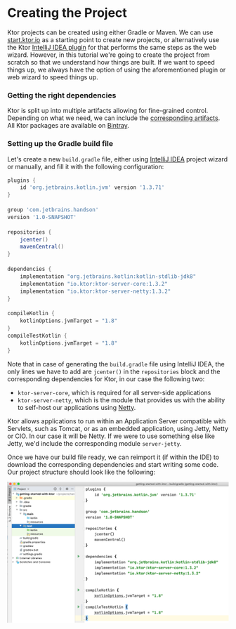 # Creating the Project

Ktor projects can be created using either Gradle or Maven. We can use [start.ktor.io](https://start.ktor.io) as a starting point to create new projects, or alternatively use the Ktor 
[IntelliJ IDEA plugin](https://plugins.jetbrains.com/plugin/10823-ktor) for that performs the same steps as the web wizard. However, in this tutorial we're going to create the project from scratch so that
we understand how things are built. If we want to speed things up, we always have the option of using the aforementioned plugin or web wizard to speed things up.


### Getting the right dependencies

Ktor is split up into multiple artifacts allowing for fine-grained control. Depending on what we need, we can include the [corresponding artifacts](https://ktor.io/quickstart/artifacts.html).
All Ktor packages are available on [Bintray](https://bintray.com/kotlin/ktor/).

### Setting up the Gradle build file

Let's create a new `build.gradle` file, either using [IntelliJ IDEA](https://jetbrains.com/idea) project wizard or manually, and fill it with the following configuration:


```groovy
plugins {
    id 'org.jetbrains.kotlin.jvm' version '1.3.71'
}

group 'com.jetbrains.handson'
version '1.0-SNAPSHOT'

repositories {
    jcenter()
    mavenCentral()
}

dependencies {
    implementation "org.jetbrains.kotlin:kotlin-stdlib-jdk8"
    implementation "io.ktor:ktor-server-core:1.3.2"
    implementation "io.ktor:ktor-server-netty:1.3.2"
}

compileKotlin {
    kotlinOptions.jvmTarget = "1.8"
}
compileTestKotlin {
    kotlinOptions.jvmTarget = "1.8"
}
```

Note that in case of generating the `build.gradle` file using IntelliJ IDEA, the only lines we have to add are `jcenter()` in the `repositories` block  and the corresponding
dependencies for Ktor, in our case the following two: 

* `ktor-server-core`, which is required for all server-side applications
* `ktor-server-netty`, which is the module that provides us with the ability to self-host our applications using [Netty](https://netty.io/). 

Ktor allows applications to run within an Application Server compatible with Servlets, such as Tomcat, or as an embedded application, using Jetty, Netty or CIO. In our
case it will be Netty. If we were to use something else like Jetty, we'd include the corresponding module `server-jetty`.

Once we have our build file ready, we can reimport it (if within the IDE) to download the corresponding dependencies and start writing some code. Our 
project structure should look like the following:

![Gradle file](./assets/gradle.png)


